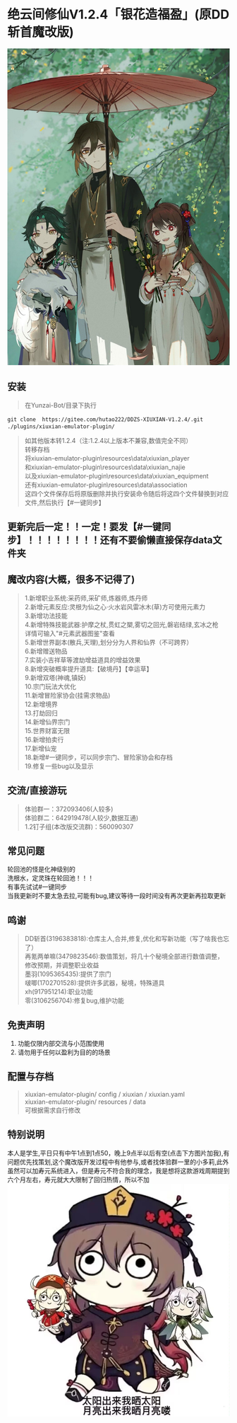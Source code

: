 # 绝云间修仙V1.2.4「银花造福盈」(原DD斩首魔改版)             
[![懒得输入](pic/photo.jpg)](https://zh.moegirl.org.cn/%E8%83%A1%E6%A1%83(%E5%8E%9F%E7%A5%9E)#)
## 安装      

> 在Yunzai-Bot/目录下执行  
```
git clone  https://gitee.com/hutao222/DDZS-XIUXIAN-V1.2.4/.git ./plugins/xiuxian-emulator-plugin/

```
> 如其他版本转1.2.4（注:1.2.4以上版本不兼容,数值完全不同）             
> 转移存档             
将xiuxian-emulator-plugin\resources\data\xiuxian_player             
和xiuxian-emulator-plugin\resources\data\xiuxian_najie                 
以及xiuxian-emulator-plugin\resources\data\xiuxian_equipment             
还有xiuxian-emulator-plugin\resources\data\association             
这四个文件保存后将原版删除并执行安装命令随后将这四个文件替换到对应文件,然后执行【#一键同步】             
## 更新完后一定！！一定！要发【#一键同步】！！！！！！！！还有不要偷懒直接保存data文件夹
## 魔改内容(大概，很多不记得了)
> 1.新增职业系统:采药师,采矿师,炼器师,炼丹师     
> 2.新增元素反应:灵根为仙之心·火水岩风雷冰木(草)方可使用元素力     
> 3.新增功法技能     
> 4.新增特殊技能武器:护摩之杖,贯虹之槊,雾切之回光,磐岩结绿,玄冰之枪     
详情可输入"#元素武器图鉴"查看     
> 5.新增世界副本(散兵,天理),划分分为人界和仙界（不可跨界）     
> 6.新增赠送物品     
> 7.实装小吉祥草等渡劫增益道具的增益效果     
> 8.新增突破概率提升道具:【破境丹】【幸运草】     
> 9.新增双塔(神魂,镇妖)     
> 10.宗门玩法大优化     
> 11.新增冒险家协会(挂需求物品)     
> 12.新增境界     
> 13.打劫回归     
> 14.新增仙界宗门     
> 15.世界财富无限     
> 16.新增拍卖行    
> 17.新增仙宠    
> 18.新增#一键同步，可以同步宗门、冒险家协会和存档    
> 19.修复一些bug以及显示
     


## 交流/直接游玩      
> 体验群一：372093406(人较多)     
> 体验群二：642919478(人较少,数据互通)     
> 1.2钉子组(本改版交流群)：560090307  

## 常见问题     
轮回池的怪是化神级别的     
洗根水，定灵珠在轮回池！！！     
有事先试试#一键同步     
当我更新时不要太急去拉,可能有bug,建议等待一段时间没有再次更新再拉取更新     
 
## 鸣谢
> DD斩首(3196383818):仓库主人,合并,修复,优化和写新功能（写了啥我也忘了）     
> 再氪两单嘛(3479823546):数值策划，将几十个秘境全部进行数值调整，修改预期，并调整职业收益     
> 墨羽(1095365435):提供了宗门     
> 啵唧(1702701528):提供许多武器，秘境，特殊道具     
> xh(917951214):职业功能   
> 零(3106256704):修复bug,维护功能   

## 免责声明       
1. 功能仅限内部交流与小范围使用       
2. 请勿用于任何以盈利为目的的场景       

## 配置与存档   
>xiuxian-emulator-plugin/ config / xiuxian / xiuxian.yaml       
>xiuxian-emulator-plugin/ resources / data          
>可根据需求自行修改     

## 特别说明
本人是学生,平日只有中午1点到1点50，晚上9点半以后有空(点击下方图片加我),有问题优先找策划,这个魔改版开发过程中有他参与,或者找体验群一里的小多莉,此外虽然可以加寿元系统进入，但是寿元不符合我的理念，我是想将这款游戏周期提到六个月左右，寿元就大大限制了回归热情，所以不加 
[![懒得输入](pic/photo2.jpg)](http://wpa.qq.com/msgrd?v=3&uin=3196383818&site=qq&menu=yes)
      